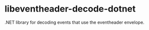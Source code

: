 # libeventheader-decode-dotnet

.NET library for decoding events that use the eventheader envelope.
 